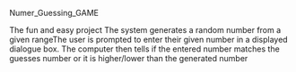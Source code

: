 Numer_Guessing_GAME


The fun and easy project The system generates a random number from a given rangeThe user is prompted to enter their given number in a displayed dialogue box. The computer then tells if the entered number matches the guesses number or it is higher/lower than the generated number

